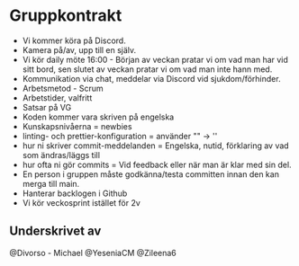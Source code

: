 # Gruppkontrakt

- Vi kommer köra på Discord.
- Kamera på/av, upp till en själv.
- Vi kör daily möte 16:00 - Början av veckan pratar vi om vad man har vid sitt bord, sen slutet av veckan pratar vi om vad man inte hann med.
- Kommunikation via chat, meddelar via Discord vid sjukdom/förhinder.
- Arbetsmetod - Scrum
- Arbetstider, valfritt
- Satsar på VG
- Koden kommer vara skriven på engelska
- Kunskapsnivåerna = newbies
- linting- och prettier-konfiguration = använder "" -> ''
- hur ni skriver commit-meddelanden = Engelska, nutid, förklaring av vad som ändras/läggs till
- hur ofta ni gör commits = Vid feedback eller när man är klar med sin del.
- En person i gruppen måste godkänna/testa committen innan den kan merga till main.
- Hanterar backlogen i Github
- Vi kör veckosprint istället för 2v

## Underskrivet av

@Divorso - Michael
@YeseniaCM
@Zileena6
